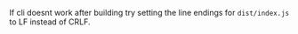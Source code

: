 If cli doesnt work after building try setting the line endings for `dist/index.js` to LF instead of CRLF.
